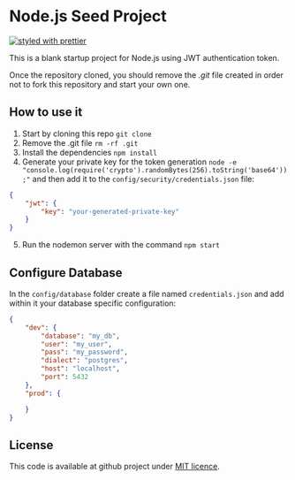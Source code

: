 # Node.js Seed Project

[![styled with prettier](https://img.shields.io/badge/styled_with-prettier-ff69b4.svg)](https://github.com/prettier/prettier)

This is a blank startup project for Node.js using JWT authentication token.

Once the repository cloned, you should remove the _.git_ file created in order not to fork this repository and start your own one.

## How to use it
1. Start by cloning this repo `git clone`
2. Remove the .git file `rm -rf .git`
3. Install the dependencies `npm install`
4. Generate your private key for the token generation `node -e "console.log(require('crypto').randomBytes(256).toString('base64'));"` and then add it to the `config/security/credentials.json` file:
```JSON
{
    "jwt": {
        "key": "your-generated-private-key"
    }
}
```
5. Run the nodemon server with the command `npm start`

## Configure Database

In the `config/database` folder create a file named `credentials.json` and add within it your database specific configuration:
```JSON
{
    "dev": {
        "database": "my_db",
        "user": "my_user",
        "pass": "my_password",
        "dialect": "postgres",
        "host": "localhost",
        "port": 5432
    },
    "prod": {

    }
}
```

## License

This code is available at github project under [MIT licence](http://revolunet.mit-license.org/).
